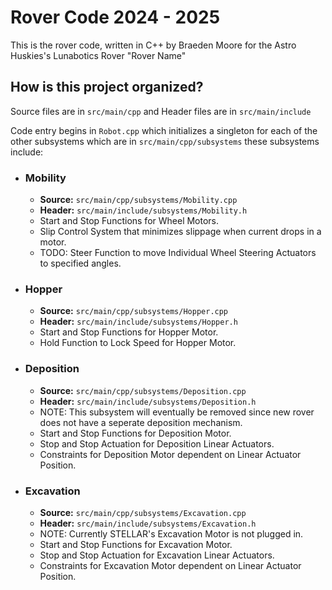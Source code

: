 # Rover Code 2024 - 2025

This is the rover code, written in C++ by Braeden Moore for the Astro Huskies's Lunabotics Rover "Rover Name"

## How is this project organized?

Source files are in `src/main/cpp` and Header files are in `src/main/include`

Code entry begins in `Robot.cpp`  which initializes a singleton for each of the other subsystems which are in `src/main/cpp/subsystems` these subsystems include:
- ### Mobility
    - **Source:** `src/main/cpp/subsystems/Mobility.cpp`
    - **Header:** `src/main/include/subsystems/Mobility.h`
    - Start and Stop Functions for Wheel Motors.
    - Slip Control System that minimizes slippage when current drops in a motor.
    - TODO: Steer Function to move Individual Wheel Steering Actuators to specified angles.
- ### Hopper
    - **Source:** `src/main/cpp/subsystems/Hopper.cpp`
    - **Header:** `src/main/include/subsystems/Hopper.h`
    - Start and Stop Functions for Hopper Motor.
    - Hold Function to Lock Speed for Hopper Motor.
- ### Deposition
    - **Source:** `src/main/cpp/subsystems/Deposition.cpp`
    - **Header:** `src/main/include/subsystems/Deposition.h`
    - NOTE: This subsystem will eventually be removed since new rover does not have a seperate deposition mechanism.
    - Start and Stop Functions for Deposition Motor.
    - Stop and Stop Actuation for Deposition Linear Actuators.
    - Constraints for Deposition Motor dependent on Linear Actuator Position.
- ### Excavation
    - **Source:** `src/main/cpp/subsystems/Excavation.cpp`
    - **Header:** `src/main/include/subsystems/Excavation.h`
    - NOTE: Currently STELLAR's Excavation Motor is not plugged in.
    - Start and Stop Functions for Excavation Motor.
    - Stop and Stop Actuation for Excavation Linear Actuators.
    - Constraints for Excavation Motor dependent on Linear Actuator Position.